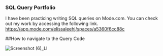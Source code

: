 ### SQL Query Portfolio

I have been practicing writing SQL queries on Mode.com. You can check out my work by accessing the following link. 
https://app.mode.com/elissaleehj/spaces/a5360f6cc88c

##How to navigate to the Query Code

![Screenshot (6)_LI](https://user-images.githubusercontent.com/61655319/85361622-48c11780-b4d1-11ea-8af4-dbed0fac4ee1.jpg)

